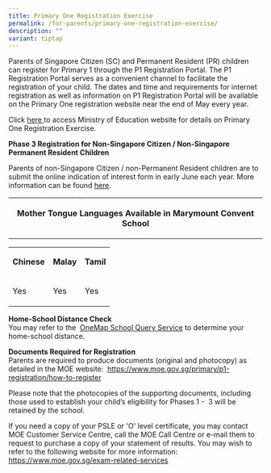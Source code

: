 ```yaml
---
title: Primary One Registration Exercise
permalink: /for-parents/primary-one-registration-exercise/
description: ""
variant: tiptap
---
```

<p>Parents of Singapore Citizen (SC) and Permanent Resident (PR) children
can register for Primary 1 through the P1 Registration Portal.&nbsp;The&nbsp;P1
Registration Portal&nbsp;serves as a convenient channel to facilitate the
registration of your child. The dates and time and requirements for internet
registration as well as information on&nbsp;P1 Registration Portal&nbsp;will
be available on the Primary One registration website near the end of May
every year.</p>
<p>Click&nbsp;<a href="https://www.moe.gov.sg/primary/p1-registration" rel="noopener" target="_blank">here&nbsp;</a>to
access Ministry of Education website for details on Primary One Registration
Exercise.&nbsp;</p>
<p><strong>Phase 3 Registration for Non-Singapore Citizen / Non-Singapore Permanent Resident Children</strong>
</p>
<p>Parents of non-Singapore Citizen / non-Permanent Resident children are
to submit the online indication of interest form in early June each year.
More information can be found&nbsp;<a href="https://www.moe.gov.sg/primary/p1-registration/international-students" rel="noopener" target="_blank">here</a>.</p>
<table style="minWidth: 75px">
<colgroup>
<col>
<col>
<col>
</colgroup>
<tbody>
<tr>
<th rowspan="1" colspan="3">
<p>Mother Tongue Languages Available in Marymount Convent School</p>
</th>
</tr>
</tbody>
</table>
<table style="minWidth: 75px">
<colgroup>
<col>
<col>
<col>
</colgroup>
<tbody>
<tr>
<td rowspan="1" colspan="1">
<p><strong>Chinese</strong>
</p>
</td>
<td rowspan="1" colspan="1">
<p><strong>Malay</strong>
</p>
</td>
<td rowspan="1" colspan="1">
<p><strong>Tamil</strong>
</p>
</td>
</tr>
<tr>
<td rowspan="1" colspan="1">
<p>Yes</p>
</td>
<td rowspan="1" colspan="1">
<p>Yes</p>
</td>
<td rowspan="1" colspan="1">
<p>Yes</p>
</td>
</tr>
</tbody>
</table>
<p><strong>Home-School Distance Check<br></strong>You may refer to the&nbsp;
<a href="https://www.onemap.gov.sg/#/SchoolQueryInfo" rel="noopener noreferrer nofollow" target="">OneMap School Query Service</a>&nbsp;to determine your home-school distance.</p>
<p><strong>Documents Required for Registration<br></strong>Parents are required
to produce documents (original and photocopy) as detailed in the MOE website:&nbsp;
<a href="https://www.moe.gov.sg/primary/p1-registration/how-to-register" rel="noopener" target="_blank">https://www.moe.gov.sg/primary/p1-registration/how-to-register</a>
</p>
<p>Please note that the photocopies of the supporting documents, including
those used to establish your child’s eligibility for Phases 1 -&nbsp; 3
will be retained by the school.</p>
<p>If you need a copy of your PSLE or 'O' level certificate, you may contact
MOE Customer Service Centre, call the MOE Call Centre or e-mail them to
request to purchase a copy of your statement of results. You may wish to
refer to the following website for more information: <a href="https://www.moe.gov.sg/exam-related-services" rel="noopener" target="_blank">https://www.moe.gov.sg/exam-related-services</a>
</p>